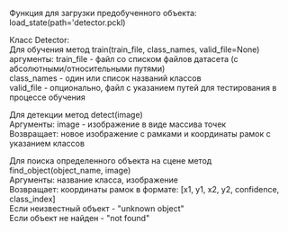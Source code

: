 Функция для загрузки предобученного объекта: load_state(path='detector.pckl)

Класс Detector:\
  Для обучения метод train(train_file, class_names, valid_file=None)\
  аргументы: train_file - файл со списком файлов датасета (с абсолютными/относительными путями)\
             class_names - один или список названий классов\
             valid_file - опционально, файл с указанием путей для тестирования в процессе обучения
             
  Для детекции метод detect(image)\
  Аргументы: image - изображение в виде массива точек\
  Возвращает: новое изображение с рамками и координаты рамок с указанием классов
  
  Для поиска определенного объекта на сцене метод find_object(object_name, image)\
  Аргументы: название класса, изображение\
  Возвращает: координаты рамок в формате: [x1, y1, x2, y2, confidence, class_index]\
        Если неизвестный объект - "unknown object"\
        Если объект не найден - "not found"




